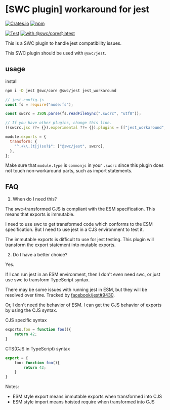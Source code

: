 # [SWC plugin] workaround for jest

[![Crates.io](https://img.shields.io/crates/v/jest_workaround)](https://crates.io/crates/jest_workaround)
[![npm](https://img.shields.io/npm/v/jest_workaround)](https://www.npmjs.com/package/jest_workaround)

[![Test](https://github.com/magic-akari/jest_workaround/actions/workflows/test.yml/badge.svg)](https://github.com/magic-akari/jest_workaround/actions/workflows/test.yml)
[![with @swc/core@latest](https://github.com/magic-akari/jest_workaround/actions/workflows/cron.yml/badge.svg)](https://github.com/magic-akari/jest_workaround/actions/workflows/cron.yml)

This is a SWC plugin to handle jest compatibility issues.

This SWC plugin should be used with `@swc/jest`.

## usage

install

```bash
npm i -D jest @swc/core @swc/jest jest_workaround
```

```js
// jest.config.js
const fs = require("node:fs");

const swcrc = JSON.parse(fs.readFileSync(".swcrc", "utf8"));

// If you have other plugins, change this line.
((swcrc.jsc ??= {}).experimental ??= {}).plugins = [["jest_workaround", {}]];

module.exports = {
  transform: {
    "^.+\\.(t|j)sx?$": ["@swc/jest", swcrc],
  },
};
```

Make sure that `module.type` is `commonjs` in your `.swcrc` since this plugin does not touch non-workaround parts, such as import statements.

## FAQ

1. When do I need this?

The swc-transformed CJS is compliant with the ESM specification. This means that exports is immutable.

I need to use swc to get transformed code which conforms to the ESM specification.
But I need to use jest in a CJS environment to test it.

The immutable exports is difficult to use for jest testing.
This plugin will transform the export statement into mutable exports.

2. Do I have a better choice?

Yes.

If I can run jest in an ESM environment, then I don't even need swc, or just use swc to transform TypeScript syntax.

There may be some issues with running jest in ESM, but they will be resolved over time.
Tracked by [facebook/jest#9430](https://github.com/facebook/jest/issues/9430).

Or, I don't need the behavior of ESM.
I can get the CJS behavior of exports by using the CJS syntax.

CJS specific syntax

```JavaScript
exports.foo = function foo(){
    return 42;
}
```

CTS(CJS in TypeScript) syntax

```TypeScript
export = {
    foo: function foo(){
        return 42;
    }
}
```

Notes:

- ESM style export means immutable exports when transformed into CJS
- ESM style import means hoisted require when transformed into CJS
